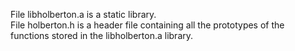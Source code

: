 File libholberton.a is a static library.  
File holberton.h is a header file containing all the prototypes of the functions stored in the libholberton.a library. 
